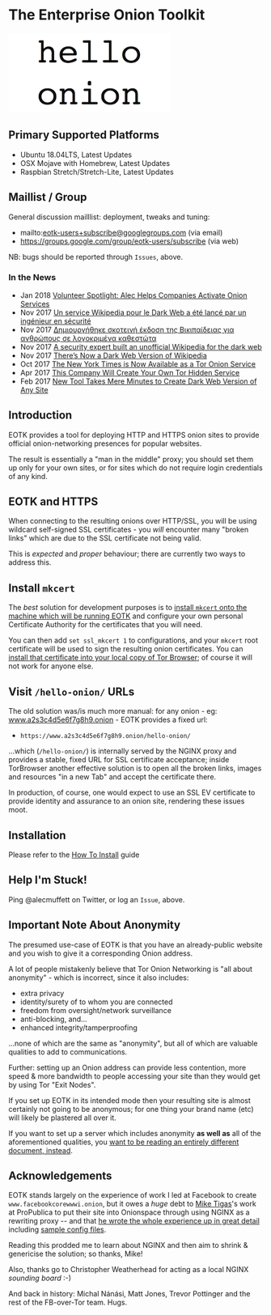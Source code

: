 # The Enterprise Onion Toolkit
![banner image](docs.d/hello-onion-text.png)

## Primary Supported Platforms

* Ubuntu 18.04LTS, Latest Updates
* OSX Mojave with Homebrew, Latest Updates
* Raspbian Stretch/Stretch-Lite, Latest Updates

## Maillist / Group

General discussion mailllist: deployment, tweaks and tuning:

* mailto:eotk-users+subscribe@googlegroups.com (via email)
* https://groups.google.com/group/eotk-users/subscribe (via web)

NB: bugs should be reported through `Issues`, above.

### In the News

* Jan 2018 [Volunteer Spotlight: Alec Helps Companies Activate Onion Services
](https://blog.torproject.org/volunteer-spotlight-alec-helps-companies-activate-onion-services)
* Nov 2017 [Un service Wikipedia pour le Dark Web a été lancé par un ingénieur en sécurité](https://www.developpez.com/actu/175523/Un-service-Wikipedia-pour-le-Dark-Web-a-ete-lance-par-un-ingenieur-en-securite-afin-de-contourner-la-censure-dans-certains-pays/)
* Nov 2017 [Δημιουργήθηκε σκοτεινή έκδοση της Βικιπαίδειας για ανθρώπους σε λογοκριμένα καθεστώτα](https://texnologia.net/dhmiourgithike-skoteinh-ekdosh-ths-wikipedia-gia-anthropous-se-logokrimena-kathestota/2017/11)
* Nov 2017 [A security expert built an unofficial Wikipedia for the dark web](https://www.engadget.com/2017/11/25/a-security-expert-built-an-unofficial-wikipedia-for-the-dark-web/)
* Nov 2017 [There’s Now a Dark Web Version of Wikipedia](https://motherboard.vice.com/en_us/article/7x4g4b/theres-now-a-dark-web-version-of-wikipedia-tor-alec-muffett)
* Oct 2017 [The New York Times is Now Available as a Tor Onion Service](https://open.nytimes.com/https-open-nytimes-com-the-new-york-times-as-a-tor-onion-service-e0d0b67b7482)
* Apr 2017 [This Company Will Create Your Own Tor Hidden Service](https://motherboard.vice.com/en_us/article/this-company-will-create-your-own-tor-hidden-service)
* Feb 2017 [New Tool Takes Mere Minutes to Create Dark Web Version of Any Site](https://motherboard.vice.com/en_us/article/new-tool-takes-mere-minutes-to-create-dark-web-version-of-any-site)

## Introduction

EOTK provides a tool for deploying HTTP and HTTPS onion sites to
provide official onion-networking presences for popular websites.

The result is essentially a "man in the middle" proxy; you should set
them up only for your own sites, or for sites which do not require
login credentials of any kind.

## EOTK and HTTPS

When connecting to the resulting onions over HTTP/SSL, you will be
using wildcard self-signed SSL certificates - you *will* encounter
many "broken links" which are due to the SSL certificate not being
valid.

This is *expected* and *proper* behaviour; there are currently two
ways to address this.

## Install `mkcert`

The *best* solution for development purposes is to [install `mkcert`
onto the machine which will be running
EOTK](https://github.com/FiloSottile/mkcert#installation) and
configure your own personal Certificate Authority for the certificates
that you will need.

You can then add `set ssl_mkcert 1` to configurations, and your
`mkcert` root certificate will be used to sign the resulting onion
certificates. You can [install that certificate into your local copy
of Tor Browser](docs.d/ADDING-A-ROOT-CERTIFICATE-TO-TOR-BROWSER.md);
of course it will not work for anyone else.

## Visit `/hello-onion/` URLs

The old solution was/is much more manual: for any onion - eg:
www.a2s3c4d5e6f7g8h9.onion - EOTK provides a fixed url:

* `https://www.a2s3c4d5e6f7g8h9.onion/hello-onion/`

...which (`/hello-onion/`) is internally served by the NGINX proxy and
provides a stable, fixed URL for SSL certificate acceptance; inside
TorBrowser another effective solution is to open all the broken links,
images and resources "in a new Tab" and accept the certificate there.

In production, of course, one would expect to use an SSL EV
certificate to provide identity and assurance to an onion site,
rendering these issues moot.

## Installation

Please refer to the [How To Install](docs.d/HOW-TO-INSTALL.md) guide

## Help I'm Stuck!

Ping @alecmuffett on Twitter, or log an `Issue`, above.

## Important Note About Anonymity

The presumed use-case of EOTK is that you have an already-public
website and you wish to give it a corresponding Onion address.

A lot of people mistakenly believe that Tor Onion Networking is "all
about anonymity" - which is incorrect, since it also includes:

* extra privacy
* identity/surety of to whom you are connected
* freedom from oversight/network surveillance
* anti-blocking, and...
* enhanced integrity/tamperproofing

...none of which are the same as "anonymity", but all of which are
valuable qualities to add to communications.

Further: setting up an Onion address can provide less contention, more
speed & more bandwidth to people accessing your site than they would
get by using Tor "Exit Nodes".

If you set up EOTK in its intended mode then your resulting site is
almost certainly not going to be anonymous; for one thing your brand
name (etc) will likely be plastered all over it.

If you want to set up a server which includes anonymity **as well as**
all of the aforementioned qualities, you [want to be reading an
entirely different document,
instead](https://github.com/alecmuffett/the-onion-diaries/blob/master/basic-production-onion-server.md).

## Acknowledgements

EOTK stands largely on the experience of work I led at Facebook to
create `www.facebookcorewwwi.onion`, but it owes a *huge* debt to
[Mike Tigas](https://github.com/mtigas)'s work at ProPublica to put
their site into Onionspace through using NGINX as a rewriting proxy --
and that [he wrote the whole experience up in great
detail](https://www.propublica.org/nerds/item/a-more-secure-and-anonymous-propublica-using-tor-hidden-services)
including [sample config
files](https://gist.github.com/mtigas/9a7425dfdacda15790b2).

Reading this prodded me to learn about NGINX and then aim to shrink &
genericise the solution; so thanks, Mike!

Also, thanks go to Christopher Weatherhead for acting as a local NGINX
*sounding board* :-)

And back in history: Michal Nánási, Matt Jones, Trevor Pottinger and
the rest of the FB-over-Tor team.  Hugs.
